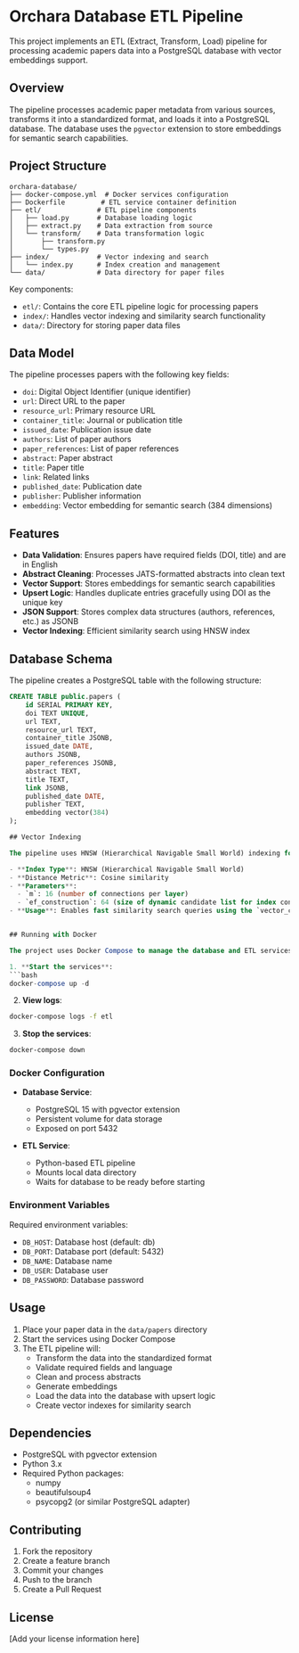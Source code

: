# Orchara Database ETL Pipeline

This project implements an ETL (Extract, Transform, Load) pipeline for processing academic papers data into a PostgreSQL database with vector embeddings support.

## Overview

The pipeline processes academic paper metadata from various sources, transforms it into a standardized format, and loads it into a PostgreSQL database. The database uses the `pgvector` extension to store embeddings for semantic search capabilities.

## Project Structure

```
orchara-database/
├── docker-compose.yml  # Docker services configuration
├── Dockerfile         # ETL service container definition
├── etl/              # ETL pipeline components
│   ├── load.py       # Database loading logic
│   ├── extract.py    # Data extraction from source
│   └── transform/    # Data transformation logic
│       ├── transform.py
│       └── types.py
├── index/            # Vector indexing and search
│   └── index.py      # Index creation and management
└── data/             # Data directory for paper files
```

Key components:
- `etl/`: Contains the core ETL pipeline logic for processing papers
- `index/`: Handles vector indexing and similarity search functionality
- `data/`: Directory for storing paper data files

## Data Model

The pipeline processes papers with the following key fields:

- `doi`: Digital Object Identifier (unique identifier)
- `url`: Direct URL to the paper
- `resource_url`: Primary resource URL
- `container_title`: Journal or publication title
- `issued_date`: Publication issue date
- `authors`: List of paper authors
- `paper_references`: List of paper references
- `abstract`: Paper abstract
- `title`: Paper title
- `link`: Related links
- `published_date`: Publication date
- `publisher`: Publisher information
- `embedding`: Vector embedding for semantic search (384 dimensions)

## Features

- **Data Validation**: Ensures papers have required fields (DOI, title) and are in English
- **Abstract Cleaning**: Processes JATS-formatted abstracts into clean text
- **Vector Support**: Stores embeddings for semantic search capabilities
- **Upsert Logic**: Handles duplicate entries gracefully using DOI as the unique key
- **JSON Support**: Stores complex data structures (authors, references, etc.) as JSONB
- **Vector Indexing**: Efficient similarity search using HNSW index

## Database Schema

The pipeline creates a PostgreSQL table with the following structure:

```sql
CREATE TABLE public.papers (
    id SERIAL PRIMARY KEY,
    doi TEXT UNIQUE,
    url TEXT,
    resource_url TEXT,
    container_title JSONB,
    issued_date DATE,
    authors JSONB,
    paper_references JSONB,
    abstract TEXT,
    title TEXT,
    link JSONB,
    published_date DATE,
    publisher TEXT,
    embedding vector(384)
);

## Vector Indexing

The pipeline uses HNSW (Hierarchical Navigable Small World) indexing for efficient similarity search:

- **Index Type**: HNSW (Hierarchical Navigable Small World)
- **Distance Metric**: Cosine similarity
- **Parameters**:
  - `m`: 16 (number of connections per layer)
  - `ef_construction`: 64 (size of dynamic candidate list for index construction)
- **Usage**: Enables fast similarity search queries using the `vector_cosine_ops` operator


## Running with Docker

The project uses Docker Compose to manage the database and ETL services:

1. **Start the services**:
```bash
docker-compose up -d
```

2. **View logs**:
```bash
docker-compose logs -f etl
```

3. **Stop the services**:
```bash
docker-compose down
```

### Docker Configuration

- **Database Service**:
  - PostgreSQL 15 with pgvector extension
  - Persistent volume for data storage
  - Exposed on port 5432

- **ETL Service**:
  - Python-based ETL pipeline
  - Mounts local data directory
  - Waits for database to be ready before starting

### Environment Variables

Required environment variables:
- `DB_HOST`: Database host (default: db)
- `DB_PORT`: Database port (default: 5432)
- `DB_NAME`: Database name
- `DB_USER`: Database user
- `DB_PASSWORD`: Database password

## Usage

1. Place your paper data in the `data/papers` directory
2. Start the services using Docker Compose
3. The ETL pipeline will:
   - Transform the data into the standardized format
   - Validate required fields and language
   - Clean and process abstracts
   - Generate embeddings
   - Load the data into the database with upsert logic
   - Create vector indexes for similarity search

## Dependencies

- PostgreSQL with pgvector extension
- Python 3.x
- Required Python packages:
  - numpy
  - beautifulsoup4
  - psycopg2 (or similar PostgreSQL adapter)

## Contributing

1. Fork the repository
2. Create a feature branch
3. Commit your changes
4. Push to the branch
5. Create a Pull Request

## License

[Add your license information here]



